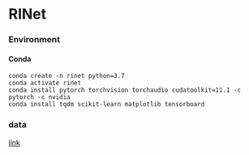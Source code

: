 # RINet

### Environment
#### Conda
```
conda create -n rinet python=3.7
conda activate rinet
conda install pytorch torchvision torchaudio cudatoolkit=11.1 -c pytorch -c nvidia
conda install tqdm scikit-learn matplotlib tensorboard
```

### data
[link](https://drive.google.com/file/d/1zSR0rw4hc1zl_AuE-x5tGyc8L46sa6H8/view?usp=sharing)